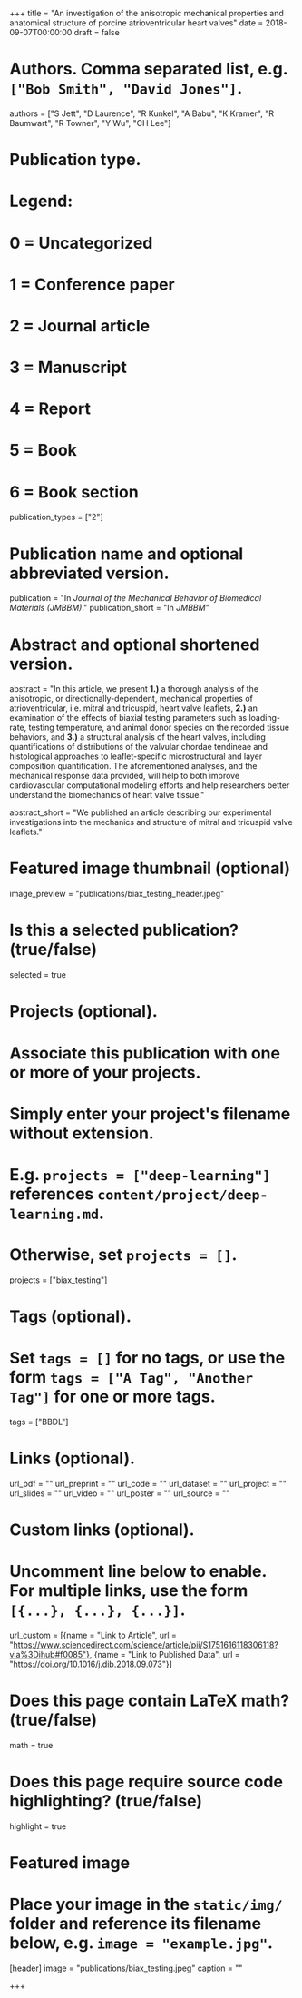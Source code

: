 +++
title = "An investigation of the anisotropic mechanical properties and anatomical structure of porcine atrioventricular heart valves"
date = 2018-09-07T00:00:00
draft = false

# Authors. Comma separated list, e.g. `["Bob Smith", "David Jones"]`.
authors = ["S Jett", "D Laurence", "R Kunkel", "A Babu", "K Kramer", "R Baumwart", "R Towner", "Y Wu", "CH Lee"]

# Publication type.
# Legend:
# 0 = Uncategorized
# 1 = Conference paper
# 2 = Journal article
# 3 = Manuscript
# 4 = Report
# 5 = Book
# 6 = Book section
publication_types = ["2"]

# Publication name and optional abbreviated version.
publication = "In *Journal of the Mechanical Behavior of Biomedical Materials (JMBBM)*."
publication_short = "In *JMBBM*"

# Abstract and optional shortened version.
abstract = "In this article, we present **1.)** a thorough analysis of the anisotropic, or directionally-dependent, mechanical properties of atrioventricular, i.e. mitral and tricuspid,  heart valve leaflets, **2.)** an examination of the effects of biaxial testing parameters such as loading-rate, testing temperature, and animal donor species on the recorded tissue behaviors, and **3.)** a structural analysis of the heart valves, including quantifications of distributions of the valvular chordae tendineae and histological approaches to leaflet-specific microstructural and layer composition quantification. The aforementioned analyses, and the mechanical response data provided, will help to both improve cardiovascular computational modeling efforts and help researchers better understand the biomechanics of heart valve tissue."

abstract_short = "We published an article describing our experimental investigations into the mechanics and structure of mitral and tricuspid valve leaflets."
# Featured image thumbnail (optional)
image_preview = "publications/biax_testing_header.jpeg"

# Is this a selected publication? (true/false)
selected = true

# Projects (optional).
#   Associate this publication with one or more of your projects.
#   Simply enter your project's filename without extension.
#   E.g. `projects = ["deep-learning"]` references `content/project/deep-learning.md`.
#   Otherwise, set `projects = []`.
projects = ["biax_testing"]

# Tags (optional).
#   Set `tags = []` for no tags, or use the form `tags = ["A Tag", "Another Tag"]` for one or more tags.
tags = ["BBDL"]

# Links (optional).
url_pdf = ""
url_preprint = ""
url_code = ""
url_dataset = ""
url_project = ""
url_slides = ""
url_video = ""
url_poster = ""
url_source = ""

# Custom links (optional).
#   Uncomment line below to enable. For multiple links, use the form `[{...}, {...}, {...}]`.
url_custom = [{name = "Link to Article", url = "https://www.sciencedirect.com/science/article/pii/S1751616118306118?via%3Dihub#f0085"}, {name = "Link to Published Data", url = "https://doi.org/10.1016/j.dib.2018.09.073"}]

# Does this page contain LaTeX math? (true/false)
math = true

# Does this page require source code highlighting? (true/false)
highlight = true

# Featured image
# Place your image in the `static/img/` folder and reference its filename below, e.g. `image = "example.jpg"`.
[header]
image = "publications/biax_testing.jpeg"
caption = ""

+++

